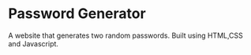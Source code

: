 # Password Generator

A website that generates two random passwords.
Built using HTML,CSS and Javascript.
